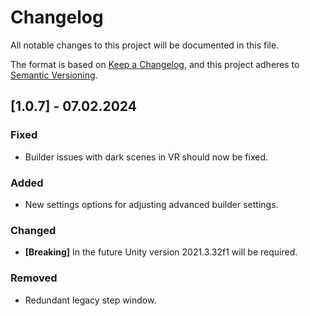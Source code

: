 # Changelog
All notable changes to this project will be documented in this file.

The format is based on [Keep a Changelog](https://keepachangelog.com/en/1.0.0/),
and this project adheres to [Semantic Versioning](https://semver.org/spec/v2.0.0.html).

## [1.0.7] - 07.02.2024
### Fixed
- Builder issues with dark scenes in VR should now be fixed.
### Added
- New settings options for adjusting advanced builder settings.
### Changed
- **[Breaking]** In the future Unity version 2021.3.32f1 will be required.
### Removed
- Redundant legacy step window.
